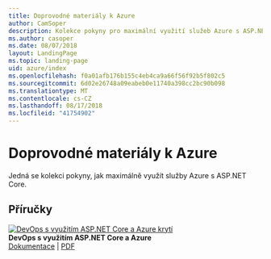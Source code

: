 ```yaml
---
title: Doprovodné materiály k Azure
author: CamSoper
description: Kolekce pokyny pro maximální využití služeb Azure s ASP.NET Core.
ms.author: casoper
ms.date: 08/07/2018
layout: LandingPage
ms.topic: landing-page
uid: azure/index
ms.openlocfilehash: f0a01afb176b155c4eb4ca9a66f56f92b5f802c5
ms.sourcegitcommit: 6d02e26748a09eabeb0e11740a398cc2bc90b098
ms.translationtype: MT
ms.contentlocale: cs-CZ
ms.lasthandoff: 08/17/2018
ms.locfileid: "41754902"
---
```

# <a name="azure-guidance"></a>Doprovodné materiály k Azure

Jedná se kolekci pokyny, jak maximálně využít služby Azure s ASP.NET Core.

## <a name="guides"></a>Příručky

[![DevOps s využitím ASP.NET Core a Azure krytí](./devops/media/cover-thumb.png)](xref:azure/devops/index) <br />
**DevOps s využitím ASP.NET Core a Azure** <br />
[Dokumentace](xref:azure/devops/index) | [PDF](https://aka.ms/devopsbook)
